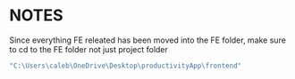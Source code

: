 # NOTES

Since everything FE releated has been moved into the FE folder, make sure to cd to the FE folder not just project folder

```bash
"C:\Users\caleb\OneDrive\Desktop\productivityApp\frontend"
```
